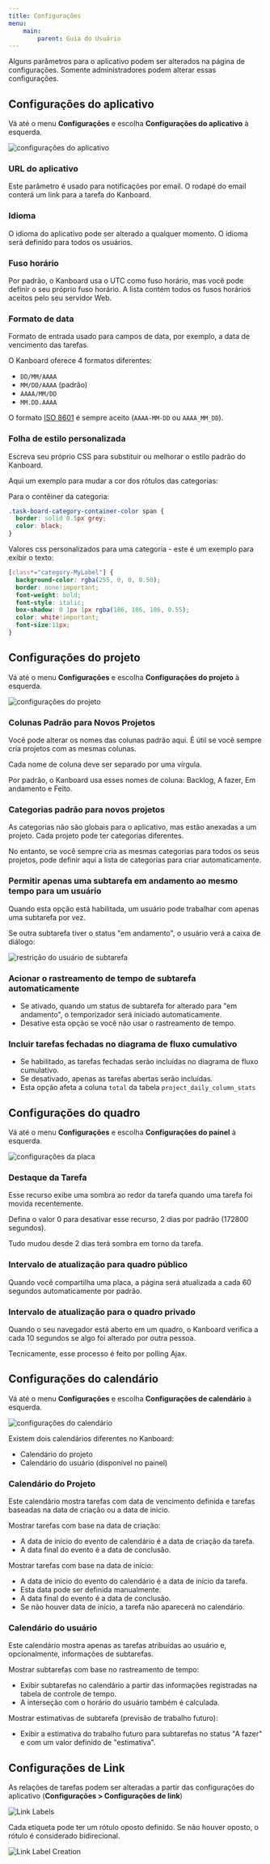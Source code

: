 ```yaml
---
title: Configurações
menu:
    main:
        parent: Guia do Usuário
---
```


Alguns parâmetros para o aplicativo podem ser alterados na página de
configurações. Somente administradores podem alterar essas
configurações.

Configurações do aplicativo
---------------------------

Vá até o menu **Configurações** e escolha **Configurações do
aplicativo** à esquerda.

![configurações do aplicativo](/images/v1/application-settings.png)

### URL do aplicativo

Este parâmetro é usado para notificações por email. O rodapé do email
conterá um link para a tarefa do Kanboard.

### Idioma

O idioma do aplicativo pode ser alterado a qualquer momento. O idioma
será definido para todos os usuários.

### Fuso horário

Por padrão, o Kanboard usa o UTC como fuso horário, mas você pode
definir o seu próprio fuso horário. A lista contém todos os fusos
horários aceitos pelo seu servidor Web.

### Formato de data

Formato de entrada usado para campos de data, por exemplo, a data de
vencimento das tarefas.

O Kanboard oferece 4 formatos diferentes:

-   `DD/MM/AAAA`
-   `MM/DD/AAAA` (padrão)
-   `AAAA/MM/DD`
-   `MM.DD.AAAA`

O formato [ISO 8601](http://en.wikipedia.org/wiki/ISO_8601) é sempre
aceito (`AAAA-MM-DD` ou `AAAA_MM_DD`).

### Folha de estilo personalizada

Escreva seu próprio CSS para substituir ou melhorar o estilo padrão do
Kanboard.

Aqui um exemplo para mudar a cor dos rótulos das categorias:

Para o contêiner da categoria:

```css
.task-board-category-container-color span {
  border: solid 0.5px grey;
  color: black;
}
```

Valores css personalizados para uma categoria - este é um exemplo para
exibir o texto:

```css
[class*="category-MyLabel"] {
  background-color: rgba(255, 0, 0, 0.50);
  border: none!important;
  font-weight: bold;
  font-style: italic;
  box-shadow: 0 1px 1px rgba(186, 186, 186, 0.55);
  color: white!important;
  font-size:11px;
}
```

Configurações do projeto
------------------------

Vá até o menu **Configurações** e escolha **Configurações do projeto** à
esquerda.

![configurações do projeto](/images/v1/project-settings.png)

### Colunas Padrão para Novos Projetos

Você pode alterar os nomes das colunas padrão aqui. É útil se você
sempre cria projetos com as mesmas colunas.

Cada nome de coluna deve ser separado por uma vírgula.

Por padrão, o Kanboard usa esses nomes de coluna: Backlog, A fazer, Em
andamento e Feito.

### Categorias padrão para novos projetos

As categorias não são globais para o aplicativo, mas estão anexadas a um
projeto. Cada projeto pode ter categorias diferentes.

No entanto, se você sempre cria as mesmas categorias para todos os seus
projetos, pode definir aqui a lista de categorias para criar
automaticamente.

### Permitir apenas uma subtarefa em andamento ao mesmo tempo para um usuário

Quando esta opção está habilitada, um usuário pode trabalhar com apenas
uma subtarefa por vez.

Se outra subtarefa tiver o status \"em andamento\", o usuário verá a
caixa de diálogo:

![restrição do usuário de subtarefa](/images/v1/subtask-user-restriction.png)

### Acionar o rastreamento de tempo de subtarefa automaticamente

-   Se ativado, quando um status de subtarefa for alterado para "em
    andamento", o temporizador será iniciado automaticamente.
-   Desative esta opção se você não usar o rastreamento de tempo.

### Incluir tarefas fechadas no diagrama de fluxo cumulativo

-   Se habilitado, as tarefas fechadas serão incluídas no diagrama de fluxo cumulativo.
-   Se desativado, apenas as tarefas abertas serão incluídas.
-   Esta opção afeta a coluna `total` da tabela `project_daily_column_stats`

Configurações do quadro
-----------------------

Vá até o menu **Configurações** e escolha **Configurações do painel** à
esquerda.

![configurações da placa](/images/v1/board-settings.png)

### Destaque da Tarefa

Esse recurso exibe uma sombra ao redor da tarefa quando uma tarefa foi
movida recentemente.

Defina o valor 0 para desativar esse recurso, 2 dias por padrão (172800
segundos).

Tudo mudou desde 2 dias terá sombra em torno da tarefa.

### Intervalo de atualização para quadro público

Quando você compartilha uma placa, a página será atualizada a cada 60
segundos automaticamente por padrão.

### Intervalo de atualização para o quadro privado

Quando o seu navegador está aberto em um quadro, o Kanboard verifica a
cada 10 segundos se algo foi alterado por outra pessoa.

Tecnicamente, esse processo é feito por polling Ajax.

Configurações do calendário
---------------------------

Vá até o menu **Configurações** e escolha **Configurações de
calendário** à esquerda.

![configurações do calendário](/images/v1/calendar-settings.png)

Existem dois calendários diferentes no Kanboard:

-   Calendário do projeto
-   Calendário do usuário (disponível no painel)

### Calendário do Projeto

Este calendário mostra tarefas com data de vencimento definida e tarefas
baseadas na data de criação ou a data de início.

Mostrar tarefas com base na data de criação:

-   A data de início do evento de calendário é a data de criação da
    tarefa.
-   A data final do evento é a data de conclusão.

Mostrar tarefas com base na data de início:

-   A data de início do evento do calendário é a data de início da
    tarefa.
-   Esta data pode ser definida manualmente.
-   A data final do evento é a data de conclusão.
-   Se não houver data de início, a tarefa não aparecerá no calendário.

### Calendário do usuário

Este calendário mostra apenas as tarefas atribuídas ao usuário e,
opcionalmente, informações de subtarefas.

Mostrar subtarefas com base no rastreamento de tempo:

-   Exibir subtarefas no calendário a partir das informações registradas
    na tabela de controle de tempo.
-   A interseção com o horário do usuário também é calculada.

Mostrar estimativas de subtarefa (previsão de trabalho futuro):

-   Exibir a estimativa do trabalho futuro para subtarefas no status
    "A fazer" e com um valor definido de "estimativa".

Configurações de Link
---------------------

As relações de tarefas podem ser alteradas a partir das configurações do
aplicativo (**Configurações > Configurações de link**)

![Link Labels](/images/v1/link-labels.png)

Cada etiqueta pode ter um rótulo oposto definido.
Se não houver oposto, o rótulo é considerado bidirecional.

![Link Label Creation](/images/v1/link-label-creation.png)
